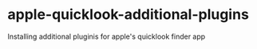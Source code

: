# apple-quicklook-additional-plugins
Installing additional pluginis for apple's quicklook finder app
